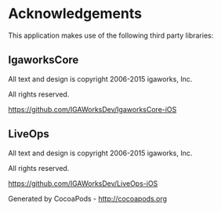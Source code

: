 # Acknowledgements
This application makes use of the following third party libraries:

## IgaworksCore

All text and design is copyright 2006-2015 igaworks, Inc.

All rights reserved.

https://github.com/IGAWorksDev/IgaworksCore-iOS


## LiveOps

All text and design is copyright 2006-2015 igaworks, Inc.

All rights reserved.

https://github.com/IGAWorksDev/LiveOps-iOS

Generated by CocoaPods - http://cocoapods.org
